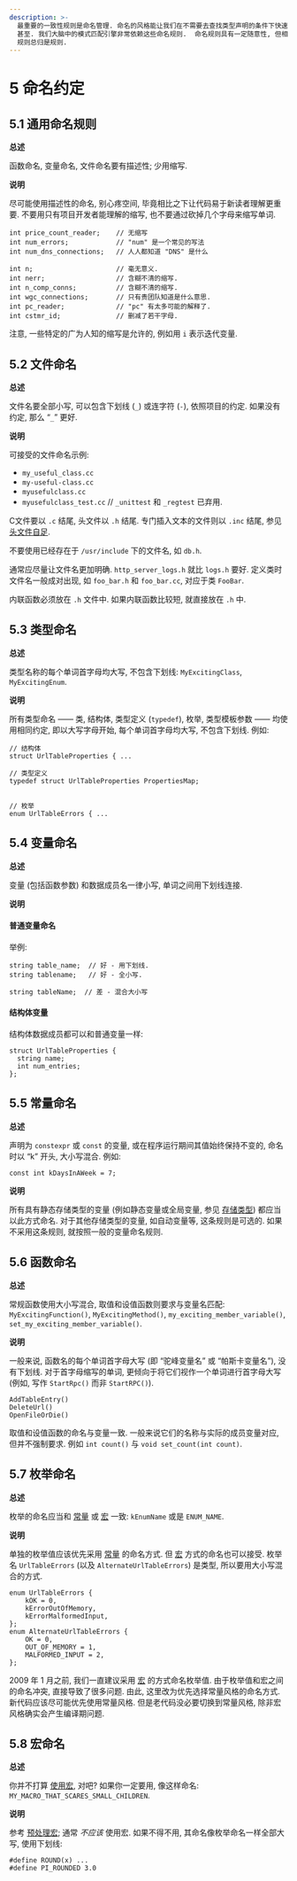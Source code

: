 ```yaml
---
description: >-
  最重要的一致性规则是命名管理. 命名的风格能让我们在不需要去查找类型声明的条件下快速地了解某个名字代表的含义: 类型, 变量, 函数, 常量, 宏, 等等,
  甚至. 我们大脑中的模式匹配引擎非常依赖这些命名规则.  命名规则具有一定随意性, 但相比按个人喜好命名, 一致性更重要, 所以无论你认为它们是否重要,
  规则总归是规则.
---
```


# 5 命名约定

## 5.1 通用命名规则

**总述**

函数命名, 变量命名, 文件命名要有描述性; 少用缩写.

**说明**

尽可能使用描述性的命名, 别心疼空间, 毕竟相比之下让代码易于新读者理解更重要. 不要用只有项目开发者能理解的缩写, 也不要通过砍掉几个字母来缩写单词.

```
int price_count_reader;    // 无缩写
int num_errors;            // "num" 是一个常见的写法
int num_dns_connections;   // 人人都知道 "DNS" 是什么
```

```
int n;                     // 毫无意义.
int nerr;                  // 含糊不清的缩写.
int n_comp_conns;          // 含糊不清的缩写.
int wgc_connections;       // 只有贵团队知道是什么意思.
int pc_reader;             // "pc" 有太多可能的解释了.
int cstmr_id;              // 删减了若干字母.
```

注意, 一些特定的广为人知的缩写是允许的, 例如用 `i` 表示迭代变量.

## 5.2 文件命名

**总述**

文件名要全部小写, 可以包含下划线 (`_`) 或连字符 (`-`), 依照项目的约定. 如果没有约定, 那么 “`_`” 更好.

**说明**

可接受的文件命名示例:

* `my_useful_class.cc`
* `my-useful-class.cc`
* `myusefulclass.cc`
* `myusefulclass_test.cc` // `_unittest` 和 `_regtest` 已弃用.

C文件要以 `.c` 结尾, 头文件以 `.h` 结尾. 专门插入文本的文件则以 `.inc` 结尾, 参见 [头文件自足](https://zh-google-styleguide.readthedocs.io/en/latest/google-cpp-styleguide/headers/#self-contained-headers).

不要使用已经存在于 `/usr/include` 下的文件名, 如 `db.h`.

通常应尽量让文件名更加明确. `http_server_logs.h` 就比 `logs.h` 要好. 定义类时文件名一般成对出现, 如 `foo_bar.h` 和 `foo_bar.cc`, 对应于类 `FooBar`.

内联函数必须放在 `.h` 文件中. 如果内联函数比较短, 就直接放在 `.h` 中.

## 5.3 类型命名

**总述**

类型名称的每个单词首字母均大写, 不包含下划线: `MyExcitingClass`, `MyExcitingEnum`.

**说明**

所有类型命名 —— 类, 结构体, 类型定义 (`typedef`), 枚举, 类型模板参数 —— 均使用相同约定, 即以大写字母开始, 每个单词首字母均大写, 不包含下划线. 例如:

```
// 结构体
struct UrlTableProperties { ...

// 类型定义
typedef struct UrlTableProperties PropertiesMap;


// 枚举
enum UrlTableErrors { ...
```

## 5.4 变量命名

**总述**

变量 (包括函数参数) 和数据成员名一律小写, 单词之间用下划线连接.&#x20;

**说明**

#### 普通变量命名

举例:

```
string table_name;  // 好 - 用下划线.
string tablename;   // 好 - 全小写.

string tableName;  // 差 - 混合大小写
```

#### 结构体变量

结构体数据成员都可以和普通变量一样:

```
struct UrlTableProperties {
  string name;
  int num_entries;
};
```

## 5.5 常量命名

**总述**

声明为 `constexpr` 或 `const` 的变量, 或在程序运行期间其值始终保持不变的, 命名时以 “k” 开头, 大小写混合. 例如:

```
const int kDaysInAWeek = 7;
```

**说明**

所有具有静态存储类型的变量 (例如静态变量或全局变量, 参见 [存储类型](http://en.cppreference.com/w/cpp/language/storage\_duration#Storage\_duration)) 都应当以此方式命名. 对于其他存储类型的变量, 如自动变量等, 这条规则是可选的. 如果不采用这条规则, 就按照一般的变量命名规则.

## 5.6 函数命名

**总述**

常规函数使用大小写混合, 取值和设值函数则要求与变量名匹配: `MyExcitingFunction()`, `MyExcitingMethod()`, `my_exciting_member_variable()`, `set_my_exciting_member_variable()`.

**说明**

一般来说, 函数名的每个单词首字母大写 (即 “驼峰变量名” 或 “帕斯卡变量名”), 没有下划线. 对于首字母缩写的单词, 更倾向于将它们视作一个单词进行首字母大写 (例如, 写作 `StartRpc()` 而非 `StartRPC()`).

```
AddTableEntry()
DeleteUrl()
OpenFileOrDie()
```

取值和设值函数的命名与变量一致. 一般来说它们的名称与实际的成员变量对应, 但并不强制要求. 例如 `int count()` 与 `void set_count(int count)`.

## 5.7 枚举命名

**总述**

枚举的命名应当和 [常量](https://zh-google-styleguide.readthedocs.io/en/latest/google-cpp-styleguide/naming/#constant-names) 或 [宏](https://zh-google-styleguide.readthedocs.io/en/latest/google-cpp-styleguide/naming/#macro-names) 一致: `kEnumName` 或是 `ENUM_NAME`.

**说明**

单独的枚举值应该优先采用 [常量](https://zh-google-styleguide.readthedocs.io/en/latest/google-cpp-styleguide/naming/#constant-names) 的命名方式. 但 [宏](https://zh-google-styleguide.readthedocs.io/en/latest/google-cpp-styleguide/naming/#macro-names) 方式的命名也可以接受. 枚举名 `UrlTableErrors` (以及 `AlternateUrlTableErrors`) 是类型, 所以要用大小写混合的方式.

```
enum UrlTableErrors {
    kOK = 0,
    kErrorOutOfMemory,
    kErrorMalformedInput,
};
enum AlternateUrlTableErrors {
    OK = 0,
    OUT_OF_MEMORY = 1,
    MALFORMED_INPUT = 2,
};
```

2009 年 1 月之前, 我们一直建议采用 [宏](https://zh-google-styleguide.readthedocs.io/en/latest/google-cpp-styleguide/naming/#macro-names) 的方式命名枚举值. 由于枚举值和宏之间的命名冲突, 直接导致了很多问题. 由此, 这里改为优先选择常量风格的命名方式. 新代码应该尽可能优先使用常量风格. 但是老代码没必要切换到常量风格, 除非宏风格确实会产生编译期问题.

## 5.8 宏命名

**总述**

你并不打算 [使用宏](https://zh-google-styleguide.readthedocs.io/en/latest/google-cpp-styleguide/others/#preprocessor-macros), 对吧? 如果你一定要用, 像这样命名: `MY_MACRO_THAT_SCARES_SMALL_CHILDREN`.

**说明**

参考 [预处理宏](https://zh-google-styleguide.readthedocs.io/en/latest/google-cpp-styleguide/others/#preprocessor-macros); 通常 _不应该_ 使用宏. 如果不得不用, 其命名像枚举命名一样全部大写, 使用下划线:

```
#define ROUND(x) ...
#define PI_ROUNDED 3.0
```
